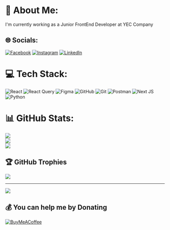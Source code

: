 # 💫 About Me:
I'm currently working as a Junior FrontEnd Developer at YEC Company<br>


## 🌐 Socials:
[![Facebook](https://img.shields.io/badge/Facebook-%231877F2.svg?logo=Facebook&logoColor=white)](https://facebook.com/wai.z.thaw.10) [![Instagram](https://img.shields.io/badge/Instagram-%23E4405F.svg?logo=Instagram&logoColor=white)](https://instagram.com/wai.z.thaw.10) [![LinkedIn](https://img.shields.io/badge/LinkedIn-%230077B5.svg?logo=linkedin&logoColor=white)](https://linkedin.com/in/sai-wai-zin-thaw-b93771229) 

# 💻 Tech Stack:
![React](https://img.shields.io/badge/react-%2320232a.svg?style=for-the-badge&logo=react&logoColor=%2361DAFB) ![React Query](https://img.shields.io/badge/-React%20Query-FF4154?style=for-the-badge&logo=react%20query&logoColor=white) ![Figma](https://img.shields.io/badge/figma-%23F24E1E.svg?style=for-the-badge&logo=figma&logoColor=white) ![GitHub](https://img.shields.io/badge/github-%23121011.svg?style=for-the-badge&logo=github&logoColor=white) ![Git](https://img.shields.io/badge/git-%23F05033.svg?style=for-the-badge&logo=git&logoColor=white) ![Postman](https://img.shields.io/badge/Postman-FF6C37?style=for-the-badge&logo=postman&logoColor=white) ![Next JS](https://img.shields.io/badge/Next-black?style=for-the-badge&logo=next.js&logoColor=white) ![Python](https://img.shields.io/badge/python-3670A0?style=for-the-badge&logo=python&logoColor=ffdd54)
# 📊 GitHub Stats:
![](https://github-readme-stats.vercel.app/api?username=SaiWaiZinThaw&theme=dark&hide_border=false&include_all_commits=false&count_private=false)<br/>
![](https://github-readme-streak-stats.herokuapp.com/?user=SaiWaiZinThaw&theme=dark&hide_border=false)<br/>
![](https://github-readme-stats.vercel.app/api/top-langs/?username=SaiWaiZinThaw&theme=dark&hide_border=false&include_all_commits=false&count_private=false&layout=compact)

## 🏆 GitHub Trophies
![](https://github-profile-trophy.vercel.app/?username=SaiWaiZinThaw&theme=radical&no-frame=false&no-bg=true&margin-w=4)

---
[![](https://visitcount.itsvg.in/api?id=SaiWaiZinThaw&icon=2&color=0)](https://visitcount.itsvg.in)

  ## 💰 You can help me by Donating
  [![BuyMeACoffee](https://img.shields.io/badge/Buy%20Me%20a%20Coffee-ffdd00?style=for-the-badge&logo=buy-me-a-coffee&logoColor=black)](https://buymeacoffee.com/saiwaizintt) 

  
<!-- Proudly created with GPRM ( https://gprm.itsvg.in ) -->
